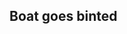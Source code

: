 ## Boat goes binted

<svg>
  <image xlink:href="https://stuff.s3.calliope.rip/1.png"></image>
</svg>
